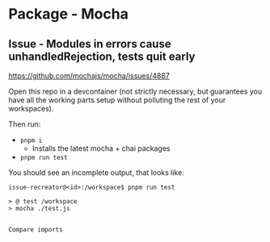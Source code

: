 # Package - Mocha

## Issue - Modules in errors cause unhandledRejection, tests quit early

https://github.com/mochajs/mocha/issues/4887

Open this repo in a devcontainer (not strictly necessary, but guarantees you have all the working parts setup without polluting the rest of your workspaces).

Then run:

* `pnpm i`
  * Installs the latest mocha + chai packages
* `pnpm run test`

You should see an incomplete output, that looks like:

```
issue-recreator@<id>:/workspace$ pnpm run test

> @ test /workspace
> mocha ./test.js


Compare imports
```
